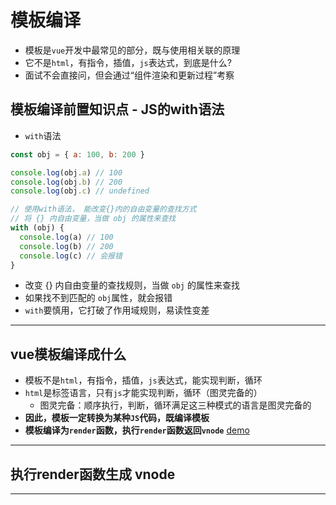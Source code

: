 # 模板编译

- 模板是`vue`开发中最常见的部分，既与使用相关联的原理
- 它不是`html`，有指令，插值，`js`表达式，到底是什么?
- 面试不会直接问，但会通过“组件渲染和更新过程”考察

## 模板编译前置知识点 - JS的with语法

- `with`语法
```js
const obj = { a: 100, b: 200 }

console.log(obj.a) // 100
console.log(obj.b) // 200
console.log(obj.c) // undefined

// 使用with语法， 能改变{}内的自由变量的查找方式
// 将 {} 内自由变量，当做 obj 的属性来查找
with (obj) {
  console.log(a) // 100
  console.log(b) // 200
  console.log(c) // 会报错
}
```
  - 改变 {} 内自由变量的查找规则，当做 `obj` 的属性来查找
  - 如果找不到匹配的 `obj`属性，就会报错
  - `with`要慎用，它打破了作用域规则，易读性变差


- - -

## vue模板编译成什么

- 模板不是`html`，有指令，插值，`js`表达式，能实现判断，循环
- `html`是标签语言，只有`js`才能实现判断，循环（图灵完备的）
  - 图灵完备：顺序执行，判断，循环满足这三种模式的语言是图灵完备的
- **因此，模板一定转换为某种`JS`代码，既编译模板**
- **模板编译为`render`函数，执行`render`函数返回`vnode`**
[demo](./demo/vue-template-compiler-demo/index.js)

- - -

## 执行render函数生成 vnode

- - -
